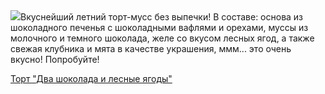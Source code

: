 <!--2025-07-04 15:09:32-->
<div class="yb">
  <div class="rss povarenok"><a href="https://www.povarenok.ru/recipes/show/182884/"><img src="https://www.povarenok.ru/data/cache/2025jul/04/00/3183479_27498-640x480.jpg"></a>Вкуснейший летний торт-мусс без выпечки! В составе: основа из шоколадного печенья с шоколадными вафлями и орехами, муссы из молочного и темного шоколада, желе со вкусом лесных ягод, а также свежая клубника и мята в качестве украшения, ммм... это очень вкусно! Попробуйте! <p class="titl"><a href="https://www.povarenok.ru/recipes/show/182884/">Торт "Два шоколада и лесные ягоды"</a></p></div>
</div>

